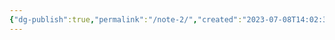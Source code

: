 ```yaml
---
{"dg-publish":true,"permalink":"/note-2/","created":"2023-07-08T14:02:36.105-04:00","updated":"2023-07-08T14:02:46.447-04:00"}
---
```


